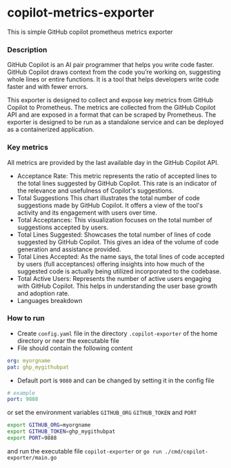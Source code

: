 # copilot-metrics-exporter
This is simple GitHub copilot prometheus metrics exporter

### Description
GitHub Copilot is an AI pair programmer that helps you write code faster. GitHub Copilot draws context from the code you’re working on, 
suggesting whole lines or entire functions. It is a tool that helps developers write code faster and with fewer errors. 

This exporter is designed to collect and expose key metrics from GitHub Copilot to Prometheus. 
The metrics are collected from the GitHub Copilot API and are exposed in a format that can be scraped by Prometheus. 
The exporter is designed to be run as a standalone service and can be deployed as a containerized application.

### Key metrics
All metrics are provided by the last available day in the GitHub Copilot API. 

- Acceptance Rate: This metric represents the ratio of accepted lines to the total lines suggested by GitHub Copilot. This rate is an indicator of the relevance and usefulness of Copilot's suggestions.
- Total Suggestions This chart illustrates the total number of code suggestions made by GitHub Copilot. It offers a view of the tool's activity and its engagement with users over time.
- Total Acceptances: This visualization focuses on the total number of suggestions accepted by users.
- Total Lines Suggested: Showcases the total number of lines of code suggested by GitHub Copilot. This gives an idea of the volume of code generation and assistance provided.
- Total Lines Accepted: As the name says, the total lines of code accepted by users (full acceptances) offering insights into how much of the suggested code is actually being utilized incorporated to the codebase.
- Total Active Users: Represents the number of active users engaging with GitHub Copilot. This helps in understanding the user base growth and adoption rate.
- Languages breakdown

### How to run
- Create `config.yaml` file in the directory `.copilot-exporter` of the home directory or near the executable file
- File should contain the following content
```yaml
org: myorgname
pat: ghp_mygithubpat
```
- Default port is `9080` and can be changed by setting it in the config file
```yaml
# example
port: 9888
```
or set the environment variables `GITHUB_ORG` `GITHUB_TOKEN` and `PORT`
```bash
export GITHUB_ORG=myorgname
export GITHUB_TOKEN=ghp_mygithubpat
export PORT=9888
```

and run the executable file `copilot-exporter` or `go run ./cmd/copilot-exporter/main.go`